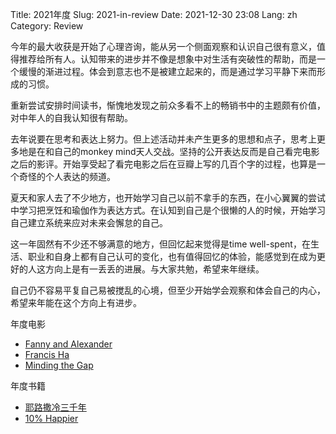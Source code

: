 Title: 2021年度
Slug: 2021-in-review
Date: 2021-12-30 23:08
Lang: zh
Category: Review

今年的最大收获是开始了心理咨询，能从另一个侧面观察和认识自己很有意义，值得推荐给所有人。认知带来的进步并不像是想象中对生活有突破性的帮助，而是一个缓慢的渐进过程。体会到意志也不是被建立起来的，而是通过学习平静下来而形成的习惯。

重新尝试安排时间读书，惭愧地发现之前众多看不上的畅销书中的主题颇有价值，对中年人的自我认知很有帮助。

去年说要在思考和表达上努力。但上述活动并未产生更多的思想和点子，思考上更多地是在和自己的monkey mind天人交战。坚持的公开表达反而是自己看完电影之后的影评。开始享受起了看完电影之后在豆瓣上写的几百个字的过程，也算是一个奇怪的个人表达的频道。

夏天和家人去了不少地方，也开始学习自己以前不拿手的东西，在小心翼翼的尝试中学习把烹饪和瑜伽作为表达方式。在认知到自己是个很懒的人的时候，开始学习自己建立系统来应对未来会懈怠的自己。

这一年固然有不少还不够满意的地方，但回忆起来觉得是time well-spent，在生活、职业和自身上都有自己认可的变化，也有值得回忆的体验，能感觉到在成为更好的人这方向上是有一丢丢的进展。与大家共勉，希望来年继续。

自己仍不容易平复自己易被搅乱的心境，但至少开始学会观察和体会自己的内心，希望来年能在这个方向上有进步。

年度电影

* [Fanny and Alexander](https://movie.douban.com/subject/1292784/)
* [Francis Ha](https://movie.douban.com/subject/11527487/)
* [Minding the Gap](https://movie.douban.com/subject/27611421/)

年度书籍

* [耶路撒冷三千年](https://book.douban.com/subject/22638869/)
* [10% Happier](https://book.douban.com/subject/25847219/)